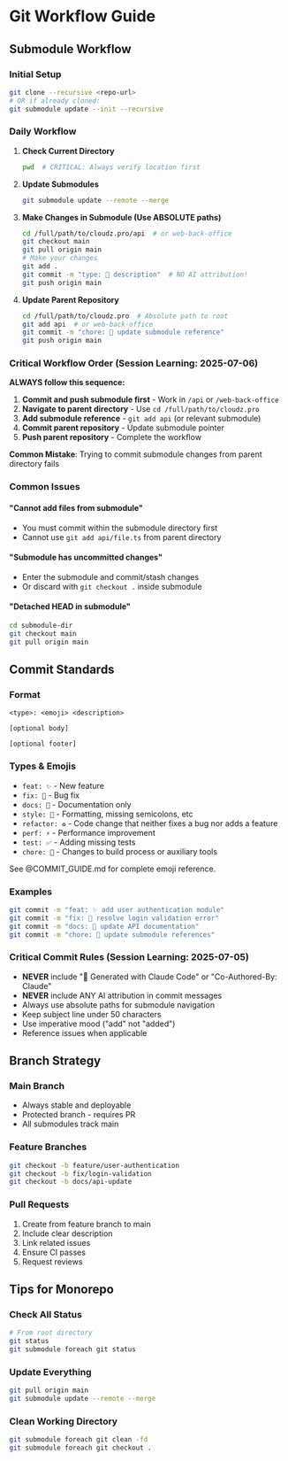 # Git Workflow Guide

## Submodule Workflow

### Initial Setup
```bash
git clone --recursive <repo-url>
# OR if already cloned:
git submodule update --init --recursive
```

### Daily Workflow

1. **Check Current Directory**
   ```bash
   pwd  # CRITICAL: Always verify location first
   ```

2. **Update Submodules**
   ```bash
   git submodule update --remote --merge
   ```

3. **Make Changes in Submodule (Use ABSOLUTE paths)**
   ```bash
   cd /full/path/to/cloudz.pro/api  # or web-back-office
   git checkout main
   git pull origin main
   # Make your changes
   git add .
   git commit -m "type: 📝 description"  # NO AI attribution!
   git push origin main
   ```

4. **Update Parent Repository**
   ```bash
   cd /full/path/to/cloudz.pro  # Absolute path to root
   git add api  # or web-back-office
   git commit -m "chore: 🔄 update submodule reference"
   git push origin main
   ```

### Critical Workflow Order (Session Learning: 2025-07-06)
**ALWAYS follow this sequence:**
1. **Commit and push submodule first** - Work in `/api` or `/web-back-office`
2. **Navigate to parent directory** - Use `cd /full/path/to/cloudz.pro`
3. **Add submodule reference** - `git add api` (or relevant submodule)
4. **Commit parent repository** - Update submodule pointer
5. **Push parent repository** - Complete the workflow

**Common Mistake**: Trying to commit submodule changes from parent directory fails

### Common Issues

#### "Cannot add files from submodule"
- You must commit within the submodule directory first
- Cannot use `git add api/file.ts` from parent directory

#### "Submodule has uncommitted changes"
- Enter the submodule and commit/stash changes
- Or discard with `git checkout .` inside submodule

#### "Detached HEAD in submodule"
```bash
cd submodule-dir
git checkout main
git pull origin main
```

## Commit Standards

### Format
```
<type>: <emoji> <description>

[optional body]

[optional footer]
```

### Types & Emojis
- `feat: ✨` - New feature
- `fix: 🐛` - Bug fix
- `docs: 📝` - Documentation only
- `style: 💄` - Formatting, missing semicolons, etc
- `refactor: ♻️` - Code change that neither fixes a bug nor adds a feature
- `perf: ⚡️` - Performance improvement
- `test: ✅` - Adding missing tests
- `chore: 🔧` - Changes to build process or auxiliary tools

See @COMMIT_GUIDE.md for complete emoji reference.

### Examples
```bash
git commit -m "feat: ✨ add user authentication module"
git commit -m "fix: 🐛 resolve login validation error"
git commit -m "docs: 📝 update API documentation"
git commit -m "chore: 🔄 update submodule references"
```

### Critical Commit Rules (Session Learning: 2025-07-05)
- **NEVER** include "🤖 Generated with Claude Code" or "Co-Authored-By: Claude"
- **NEVER** include ANY AI attribution in commit messages
- Always use absolute paths for submodule navigation
- Keep subject line under 50 characters
- Use imperative mood ("add" not "added")
- Reference issues when applicable

## Branch Strategy

### Main Branch
- Always stable and deployable
- Protected branch - requires PR
- All submodules track main

### Feature Branches
```bash
git checkout -b feature/user-authentication
git checkout -b fix/login-validation
git checkout -b docs/api-update
```

### Pull Requests
1. Create from feature branch to main
2. Include clear description
3. Link related issues
4. Ensure CI passes
5. Request reviews

## Tips for Monorepo

### Check All Status
```bash
# From root directory
git status
git submodule foreach git status
```

### Update Everything
```bash
git pull origin main
git submodule update --remote --merge
```

### Clean Working Directory
```bash
git submodule foreach git clean -fd
git submodule foreach git checkout .
```